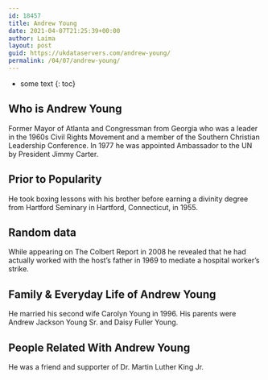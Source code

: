 ```yaml
---
id: 18457
title: Andrew Young
date: 2021-04-07T21:25:39+00:00
author: Laima
layout: post
guid: https://ukdataservers.com/andrew-young/
permalink: /04/07/andrew-young/
---
```


* some text
{: toc}


## Who is Andrew Young
                  
                  
                  
Former Mayor of Atlanta and Congressman from Georgia who was a leader in the 1960s Civil Rights Movement and a member of the Southern Christian Leadership Conference. In 1977 he was appointed Ambassador to the UN by President Jimmy Carter.
                  
              
            
              
            
                
                
                
## Prior to Popularity
                  
                  
                  
He took boxing lessons with his brother before earning a divinity degree from Hartford Seminary in Hartford, Connecticut, in 1955.
                  
              
            
              
            
                
                
                
## Random data
                  
                  
                  
While appearing on The Colbert Report in 2008 he revealed that he had actually worked with the host&#8217;s father in 1969 to mediate a hospital worker&#8217;s strike.
                  
              
            
              
            
                
                
                
## Family & Everyday Life of Andrew Young
                  
                  
                  
He married his second wife Carolyn Young in 1996. His parents were Andrew Jackson Young Sr. and Daisy Fuller Young.
                  
              
            
              
            
                
                
                
## People Related With Andrew Young
                  
                  
                  
He was a friend and supporter of Dr. Martin Luther King Jr.
                  
              
            
              
            
                
              
            
              
              
            
            
              
            
          
          
          